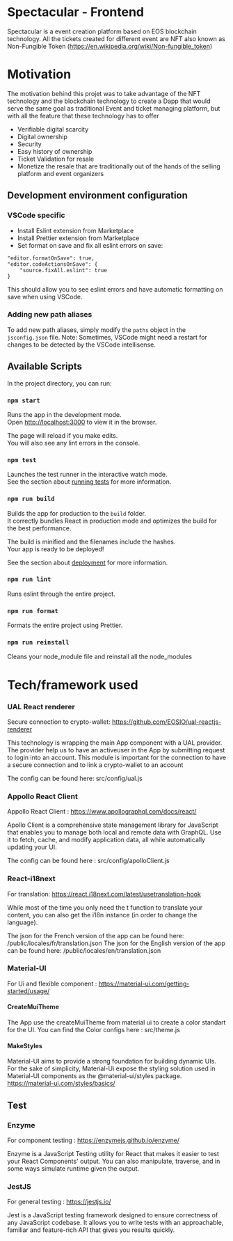 # Spectacular - Frontend

Spectacular is a event creation platform based on EOS blockchain technology. All the tickets created for different event are NFT also known as Non-Fungible Token (https://en.wikipedia.org/wiki/Non-fungible_token)

# Motivation

The motivation behind this projet was to take advantage of the NFT technology and the blockchain technology to create a Dapp that would serve the same goal as traditional Event and ticket managing platform, but with all the feature that these technology has to offer 

- Verifiable digital scarcity
- Digital ownership
- Security 
- Easy history of ownership
- Ticket Validation for resale
- Monetize the resale that are traditionally out of the hands of the selling platform and event organizers

## Development environment configuration

### VSCode specific

-   Install Eslint extension from Marketplace
-   Install Prettier extension from Marketplace
-   Set format on save and fix all eslint errors on save:

```
"editor.formatOnSave": true,
"editor.codeActionsOnSave": {
    "source.fixAll.eslint": true
}
```

This should allow you to see eslint errors and have automatic formatting on save when using VSCode.

### Adding new path aliases

To add new path aliases, simply modify the `paths` object in the `jsconfig.json` file.
Note: Sometimes, VSCode might need a restart for changes to be detected by the VSCode intellisense.

## Available Scripts

In the project directory, you can run:

### `npm start`

Runs the app in the development mode.<br />
Open [http://localhost:3000](http://localhost:3000) to view it in the browser.

The page will reload if you make edits.<br />
You will also see any lint errors in the console.

### `npm test`

Launches the test runner in the interactive watch mode.<br />
See the section about [running tests](https://facebook.github.io/create-react-app/docs/running-tests) for more information.

### `npm run build`

Builds the app for production to the `build` folder.<br />
It correctly bundles React in production mode and optimizes the build for the best performance.

The build is minified and the filenames include the hashes.<br />
Your app is ready to be deployed!

See the section about [deployment](https://facebook.github.io/create-react-app/docs/deployment) for more information.

### `npm run lint`

Runs eslint through the entire project.

### `npm run format`

Formats the entire project using Prettier.

### `npm run reinstall`

Cleans your node_module file and reinstall all the node_modules

# Tech/framework used

### UAL React renderer

Secure connection to crypto-wallet: https://github.com/EOSIO/ual-reactjs-renderer

This technology is wrapping the main App component with a UAL provider. The provider help us to have an activeuser in the App by    submitting request to login into an account. This module is important for the connection to have a secure connection and to link a crypto-wallet to an account

The config can be found here: src/config/ual.js

### Appollo React Client 

Appollo React Client : https://www.apollographql.com/docs/react/

Apollo Client is a comprehensive state management library for JavaScript that enables you to manage both local and remote data with GraphQL. Use it to fetch, cache, and modify application data, all while automatically updating your UI.

The config can be found here : src/config/apolloClient.js

### React-i18next

For translation: https://react.i18next.com/latest/usetranslation-hook

While most of the time you only need the t function to translate your content, you can also get the i18n instance (in order to change the language).

The json for the French version of the app can be found here: /public/locales/fr/translation.json
The json for the English version of the app can be found here: /public/locales/en/translation.json

### Material-UI

For Ui and flexible component : https://material-ui.com/getting-started/usage/

#### CreateMuiTheme

The App use the createMuiTheme from material ui to create a color standart for the UI. You can find the Color configs here : src/theme.js

#### MakeStyles

Material-UI aims to provide a strong foundation for building dynamic UIs. For the sake of simplicity, Material-Ui expose the styling solution used in Material-UI components as the @material-ui/styles package.  https://material-ui.com/styles/basics/


## Test

### Enzyme

For component testing : https://enzymejs.github.io/enzyme/

Enzyme is a JavaScript Testing utility for React that makes it easier to test your React Components' output. You can also manipulate, traverse, and in some ways simulate runtime given the output.

### JestJS

For general testing : https://jestjs.io/

Jest is a JavaScript testing framework designed to ensure correctness of any JavaScript codebase. It allows you to write tests with an approachable, familiar and feature-rich API that gives you results quickly.

